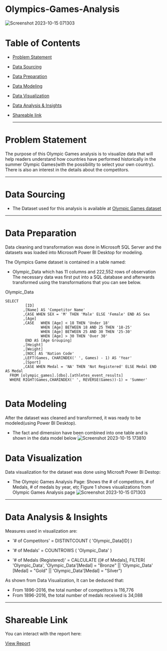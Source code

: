 # Olympics-Games-Analysis
![Screenshot 2023-10-15 071303](https://github.com/ZeyadMoawad/Olympics-Games-Analysis/assets/96973429/9fc7f5ac-6191-4c79-b665-3c31a6e51497)
# Table of Contents
- [Problem Statement](https://github.com/ZeyadMoawad/Olympics-Games-Analysis/edit/main/README.md#problem-statement)
- [Data Sourcing](https://github.com/ZeyadMoawad/Olympics-Games-Analysis/edit/main/README.md#data-sourcing)
- [Data Preparation](https://github.com/ZeyadMoawad/Olympics-Games-Analysis/edit/main/README.md#data-preparation)
- [Data Modeling](https://github.com/ZeyadMoawad/Olympics-Games-Analysis/edit/main/README.md#data-modeling)
- [Data Visualization](https://github.com/ZeyadMoawad/Olympics-Games-Analysis/edit/main/README.md#data-visualization)
- [Data Analysis & Insights](https://github.com/ZeyadMoawad/Olympics-Games-Analysis/edit/main/README.md#data-analysis--insights)
- [Shareable link](https://github.com/ZeyadMoawad/Olympics-Games-Analysis/edit/main/README.md#shareable-link)
  
  ---------------------------------------------
 # Problem Statement
 The purpose of this Olympic Games analysis is to visualize data that will help readers understand how countries have performed historically in the summer Olympic Games(with the possibility to select your own country). There is also an interest in the details about the competitors.
__________________________________
# Data Sourcing
- The Dataset used for this analysis is available at [Olympic Games dataset](https://www.dropbox.com/s/3sxwx52o3x8ozj7/olympic_games.bak?dl=0)
- ------------------------------------------------------
# Data Preparation
Data cleaning and transformation was done in Microsoft SQL Server and the datasets was loaded into Microsoft Power BI Desktop for modeling.

The Olympics Game dataset is contained in a table named:

  - Olympic_Data which has 11 columns and 222,552 rows of observation
The necessary data was first put into a SQL database and afterwards transformed using the transformations that you can see below.

Olympic_Data

```
SELECT
         [ID]
        ,[Name] AS 'Competitor Name'
        ,CASE WHEN SEX = 'M' THEN 'Male' ELSE 'Female' END AS Sex
        ,[Age]
		,CASE	WHEN [Age] < 18 THEN 'Under 18'
				WHEN [Age] BETWEEN 18 AND 25 THEN '18-25'
				WHEN [Age] BETWEEN 25 AND 30 THEN '25-30'
				WHEN [Age] > 30 THEN 'Over 30'
		 END AS [Age Grouping]
        ,[Height]
        ,[Weight]
        ,[NOC] AS 'Nation Code'
        ,LEFT(Games, CHARINDEX(' ', Games) - 1) AS 'Year' 
        ,[Sport]
        ,CASE WHEN Medal = 'NA' THEN 'Not Registered' ELSE Medal END AS Medal 
  FROM [olympic_games].[dbo].[athletes_event_results]
  WHERE RIGHT(Games,CHARINDEX(' ', REVERSE(Games))-1) = 'Summer'
  
```
# Data Modeling
After the dataset was cleaned and transformed, it was ready to be modeled(using Power BI Desktop).

- The fact and dimension have been combined into one table and is shown in the data model below
![Screenshot 2023-10-15 173810](https://github.com/ZeyadMoawad/Olympics-Games-Analysis/assets/96973429/c42fc2d8-926a-4810-96bb-e6a7a9c0624e)
# Data Visualization
Data visualization for the dataset was done using Microsft Power BI Destop:
- The Olympic Games Analysis Page: Shows the # of competitors, # of Medals, # of medals by year, etc
Figure 1 shows visualizations from Olympic Games Analysis page
![Screenshot 2023-10-15 071303](https://github.com/ZeyadMoawad/Olympics-Games-Analysis/assets/96973429/cc4be3b3-bed3-4c52-8070-e14d8c6b5ff8)

---------------------
# Data Analysis & Insights
Measures used in visualization are:

- '# of Competitors' = DISTINTCOUNT ( 'Olympic_Data[ID] )

- '# of Medals' = COUNTROWS ( 'Olympic_Data' )

- '# of Medals (Registered)' = CALCULATE ([# of Medals], FILTER( 'Olympic_Data', 'Olympic_Data'[Medal] = "Bronze" || 'Olympic_Data' [Medal] = "Gold" || 'Olympic_Data'[Medal] = "Silver")

As shown from Data Visualization, It can be deduced that:

- From 1896-2016, the total number of competitors is 116,776
- From 1896-2016, the total number of medals received is 34,088
- -----------------------------------
# Shareable Link
You can interact with the report here:

[View Report](https://app.powerbi.com/groups/me/reports/beaaaa5d-cbfe-48f2-a4eb-b62ee0eda4b0/ReportSection?experience=power-bi)

